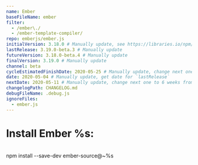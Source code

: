 ```yaml
---
name: Ember
baseFileName: ember
filter:
  - /ember\./
  - /ember-template-compiler/
repo: emberjs/ember.js
initialVersion: 3.18.0 # Manually update, see https://libraries.io/npm/ember-source throughout
lastRelease: 3.19.0-beta.3 # Manually update
futureVersion: 3.18.0-beta.4 # Manually update
finalVersion: 3.19.0 # Manually update
channel: beta
cycleEstimatedFinishDate: 2020-05-25 # Manually update, change next one to 6 weeks from this date...regardless of delays in the release
date: 2020-05-04 # Manually update, get date for `lastRelease`
nextDate: 2020-05-11 # Manually update, change next one to 6 weeks from this date...regardless of delays in the release
changelogPath: CHANGELOG.md
debugFileName: .debug.js
ignoreFiles:
  - ember.js
---
```

# Install Ember %s:
<br>
npm install --save-dev ember-source@~%s
